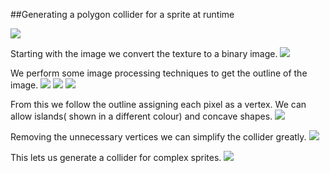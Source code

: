 ##Generating a polygon collider for a sprite at runtime

![](/https://www.dropbox.com/s/e7vnx4qguv7kwxh/Fence1.PNG?dl=0)

Starting with the image we convert the texture to a binary image.
![](/https://www.dropbox.com/s/omcuqzx928h1mtd/FenceBinaryimage.PNG?dl=0)

We perform some image processing techniques to get the outline of the image.
![](/https://www.dropbox.com/s/7tu3jquamt4fbbv/FenceDilation.PNG?dl=0)
![](/https://www.dropbox.com/s/3yfydwwcieajsrn/FenceErosion.PNG?dl=0)
![](/https://www.dropbox.com/s/stx9zt6lfiwg1pq/FenceSubtraction.PNG?dl=0)

From this we follow the outline assigning each pixel as a vertex. We can allow islands( shown in a different colour) and concave shapes.
![](/https://www.dropbox.com/s/ykwdg59gbcr2h7u/FenceVerts.PNG?dl=0)

Removing the unnecessary vertices we can simplify the collider greatly.
![](/https://www.dropbox.com/s/f7f0oaqr17ct8ot/FenceVertReduced.PNG?dl=0)

This lets us generate a collider for complex sprites.
![](/https://www.dropbox.com/s/yp6sbumcosyca6k/FenceFinal.PNG?dl=0)
